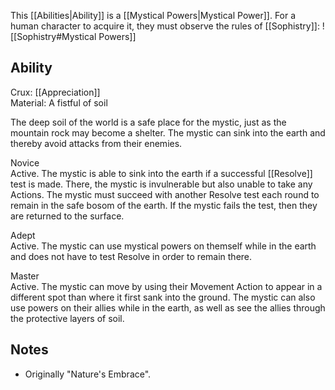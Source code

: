 This [[Abilities|Ability]] is a [[Mystical Powers|Mystical Power]]. For a human character to acquire it, they must observe the rules of [[Sophistry]]:
![[Sophistry#Mystical Powers]]
## Ability
Crux: [[Appreciation]]<br>Material: A fistful of soil

The deep soil of the world is a safe place for the mystic, just as the mountain rock may become a shelter. The mystic can sink into the earth and thereby avoid attacks from their enemies.

Novice<br>Active. The mystic is able to sink into the earth if a successful [[Resolve]] test is made. There, the mystic is invulnerable but also unable to take any Actions. The mystic must succeed with another Resolve test each round to remain in the safe bosom of the earth. If the mystic fails the test, then they are returned to the surface.

Adept<br>Active. The mystic can use mystical powers on themself while in the earth and does not have to test Resolve in order to remain there.

Master<br>Active. The mystic can move by using their Movement Action to appear in a different spot than where it first sank into the ground. The mystic can also use powers on their allies while in the earth, as well as see the allies through the protective layers of soil.
## Notes
* Originally "Nature's Embrace".